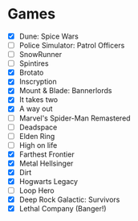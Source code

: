 # Games

- [x] Dune: Spice Wars
- [ ] Police Simulator: Patrol Officers
- [ ] SnowRunner
- [ ] Spintires
- [x] Brotato
- [x] Inscryption
- [x] Mount & Blade: Bannerlords
- [x] It takes two
- [x] A way out
- [ ] Marvel's Spider-Man Remastered
- [ ] Deadspace
- [ ] Elden Ring
- [ ] High on life
- [x] Farthest Frontier
- [x] Metal Hellsinger
- [x] Dirt
- [x] Hogwarts Legacy
- [ ] Loop Hero
- [x] Deep Rock Galactic: Survivors
- [x] Lethal Company (Banger!)
